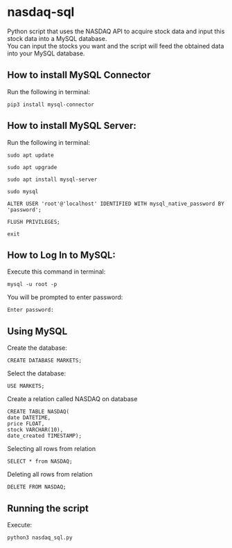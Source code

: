 # nasdaq-sql

Python script that uses the NASDAQ API to acquire stock data and input this stock data into a MySQL database.  
You can input the stocks you want and the script will feed the obtained data into your MySQL database.

## How to install MySQL Connector

Run the following in terminal:
```
pip3 install mysql-connector
```

## How to install MySQL Server:

Run the following in terminal:
```
sudo apt update
```
```
sudo apt upgrade
```
```
sudo apt install mysql-server
```
```
sudo mysql
```
```
ALTER USER 'root'@'localhost' IDENTIFIED WITH mysql_native_password BY 'password';
```
```
FLUSH PRIVILEGES;
```
```
exit
```

## How to Log In to MySQL:

Execute this command in terminal:
```
mysql -u root -p
```
You will be prompted to enter password:
```
Enter password:
```

## Using MySQL

Create the database:
```
CREATE DATABASE MARKETS;
```
Select the database:
```
USE MARKETS;
```
Create a relation called NASDAQ on database
```
CREATE TABLE NASDAQ(
date DATETIME,
price FLOAT,
stock VARCHAR(10),
date_created TIMESTAMP);
```
Selecting all rows from relation
```
SELECT * from NASDAQ;
```
Deleting all rows from relation
```
DELETE FROM NASDAQ;
```

## Running the script

Execute:
```
python3 nasdaq_sql.py
```

